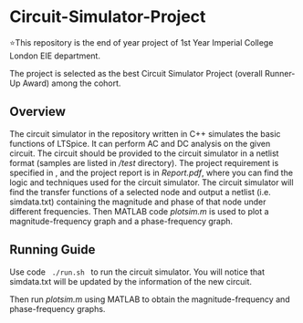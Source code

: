 # Circuit-Simulator-Project
:star:This repository is the end of year project of 1st Year Imperial College London EIE department. 

The project is selected as the best Circuit Simulator Project (overall Runner-Up Award) among the cohort. 

## Overview
The circuit simulator in the repository written in C++ simulates the basic functions of LTSpice. It can perform AC and DC analysis on the given circuit. The circuit should be provided to the circuit simulator in a netlist format (samples are listed in */test* directory). The project requirement is specified in , and the project report is in *Report.pdf*, where you can find the logic and techniques used for the circuit simulator. The circuit simulator will find the transfer functions of a selected node and output a netlist (i.e. simdata.txt) containing the magnitude and phase of that node under different frequencies. Then MATLAB code *plotsim.m* is used to plot a magnitude-frequency graph and a phase-frequency graph.

## Running Guide
Use code <code> ./run.sh </code> to run the circuit simulator. You will notice that simdata.txt will be updated by the information of the new circuit.

Then run *plotsim.m* using MATLAB to obtain the magnitude-frequency and phase-frequency graphs.
